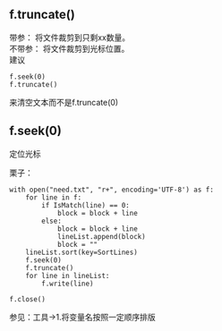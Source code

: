 ## f.truncate()
带参：
将文件裁剪到只剩xx数量。  
不带参：
将文件裁剪到光标位置。  
建议
	
	f.seek(0)
	f.truncate()  
来清空文本而不是f.truncate(0)
## f.seek(0)  
定位光标  


栗子：  

	with open("need.txt", "r+", encoding='UTF-8') as f:
	    for line in f:
	        if IsMatch(line) == 0:
	            block = block + line
	        else:
	            block = block + line
	            lineList.append(block)
	            block = ""
	    lineList.sort(key=SortLines)
	    f.seek(0)
	    f.truncate()
	    for line in lineList:
	        f.write(line)
	
	f.close()


参见：工具->1.将变量名按照一定顺序排版